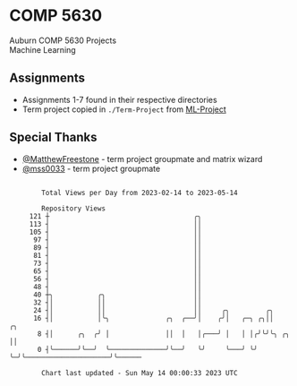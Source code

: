 # COMP 5630
Auburn COMP 5630 Projects  
Machine Learning

## Assignments
- Assignments 1-7 found in their respective directories
- Term project copied in `./Term-Project` from [ML-Project](https://github.com/wumphlett/ML-Project)

## Special Thanks
- [@MatthewFreestone](https://github.com/MatthewFreestone) - term project groupmate and matrix wizard
- [@mss0033](https://github.com/mss0033) - term project groupmate

```

        Total Views per Day from 2023-02-14 to 2023-05-14

        Repository Views
     121 ┼                                    ╭╮
     113 ┤                                    ││
     105 ┤                                    ││
      97 ┤                                    ││
      89 ┤                                    ││
      81 ┤                                    ││
      73 ┤                                    ││
      65 ┤                                    ││
      56 ┤                                    ││
      48 ┤                                    ││
      40 ┼╮           ╭╮                      ││
      32 ┤│           ││                      ││
      24 ┤│           ││                      ││     ╭╮         ╭╮
      16 ┤│           │╰╮              ╭╮  ╭──╯│    ╭╯│   ╭─╮ ╭╮││                         ╭╮
       8 ┤│      ╭╮  ╭╯ │              ││  │   │╭───╯ │   │ │╭╯╰╯╰╮ ╭╮                     ││
       0 ┤╰──────╯╰──╯  ╰──────────────╯╰──╯   ╰╯     ╰───╯ ╰╯    ╰─╯╰─────────────────────╯╰──────

        Chart last updated - Sun May 14 00:00:33 2023 UTC
        
```
